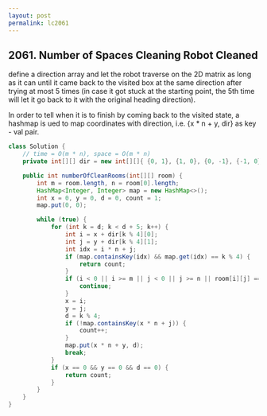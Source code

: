 ```yaml
---
layout: post
permalink: lc2061 
---
```


## 2061. Number of Spaces Cleaning Robot Cleaned

define a direction array and let the robot traverse on the 2D matrix as long as it can until it came back to the visited box at the same direction after trying at most 5 times (in case it got stuck at the starting point, the 5th time will let it go back to it with the original heading direction).

In order to tell when it is to finish by coming back to the visited state, a hashmap is ued to map coordinates with direction, i.e. {x * n + y, dir} as key - val pair.

```java
class Solution {
    // time = O(m * n), space = O(m * n)
    private int[][] dir = new int[][]{ {0, 1}, {1, 0}, {0, -1}, {-1, 0} };

    public int numberOfCleanRooms(int[][] room) {
        int m = room.length, n = room[0].length;
        HashMap<Integer, Integer> map = new HashMap<>();
        int x = 0, y = 0, d = 0, count = 1;
        map.put(0, 0);

        while (true) {
            for (int k = d; k < d + 5; k++) {
                int i = x + dir[k % 4][0];
                int j = y + dir[k % 4][1];
                int idx = i * n + j;
                if (map.containsKey(idx) && map.get(idx) == k % 4) {
                    return count;
                }
                if (i < 0 || i >= m || j < 0 || j >= n || room[i][j] == 1) {
                    continue;
                }
                x = i;
                y = j;
                d = k % 4;
                if (!map.containsKey(x * n + j)) {
                    count++;
                }
                map.put(x * n + y, d);
                break;
            }
            if (x == 0 && y == 0 && d == 0) {
                return count;
            }
        }
    }
}
```